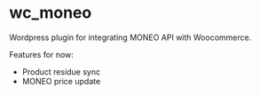 # wc_moneo
Wordpress plugin for integrating MONEO API with Woocommerce. 

Features for now: 
- Product residue sync
- MONEO price update
